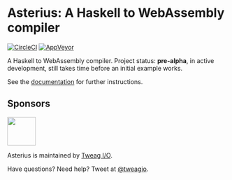# Asterius: A Haskell to WebAssembly compiler

[![CircleCI](https://circleci.com/gh/tweag/asterius/tree/master.svg?style=shield)](https://circleci.com/gh/tweag/asterius/tree/master)
[![AppVeyor](https://ci.appveyor.com/api/projects/status/github/tweag/asterius?branch=master&svg=true)](https://ci.appveyor.com/project/GHCAppveyor/asterius?branch=master)

A Haskell to WebAssembly compiler. Project status: **pre-alpha**, in active development, still takes time before an initial example works.

See the [documentation](https://tweag.github.io/asterius) for further instructions.

## Sponsors

[<img src="https://www.tweag.io/img/tweag-med.png" height="65">](https://tweag.io)

Asterius is maintained by [Tweag I/O](https://tweag.io/).

Have questions? Need help? Tweet at [@tweagio](https://twitter.com/tweagio).
